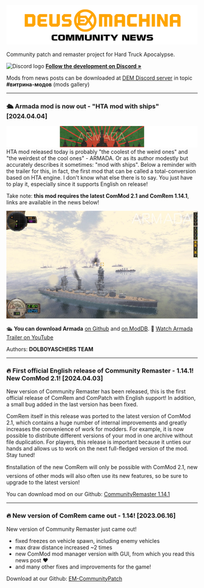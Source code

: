 <!-- Header -->

<img src="https://raw.githubusercontent.com/DeusExMachinaTeam/ComModNews/main/news_eng.png" alt="DEM logo" width="800">

Community patch and remaster project for Hard Truck Apocalypse.

![Discord logo](https://user-images.githubusercontent.com/79088546/174305727-755adfa0-57c2-41b0-9717-8476fcbc4567.png) [**Follow the development on Discord »**](https://discord.gg/deus-ex-machina-522817939616038912)

Mods from news posts can be downloaded at [DEM Discord server](https://discord.gg/deus-ex-machina-522817939616038912) in topic **#витрина-модов** (mods gallery)

---
### 🛳️ Armada mod is now out - "HTA mod with ships" [2024.04.04]
<img src="https://raw.githubusercontent.com/DeusExMachinaTeam/ComModNews/main/assets/armada.png" alt="Logo" width="800">
HTA mod released today is probably "the coolest of the weird ones" and "the weirdest of the cool ones" - ARMADA.
Or as its author modestly but accurately describes it sometimes: "mod with ships".
Below a reminder with the trailer for this, in fact, the first mod that can be called a total-conversion based on HTA engine. I don't know what else there is to say. You just have to play it, especially since it supports English on release!

Take note: **this mod requires the latest ComMod 2.1 and ComRem 1.14.1**, links are available in the news below!

<img src="https://raw.githubusercontent.com/DeusExMachinaTeam/ComModNews/main/assets/armada_screen.webp" alt="Screen" width="800">

🛳️ **You can download Armada** [on Github](https://github.com/lyokhatankist/ExM-Armada/releases) and [on ModDB](https://www.moddb.com/mods/hta-armada/downloads/armada).
🔴 [Watch Armada Trailer on YouTube](https://www.youtube.com/watch?v=CaSsOAplJw8) 

Authors: **DOLBOYASCHERS TEAM**

---
### 🔥 First official English release of Community Remaster - 1.14.1! New ComMod 2.1! [2024.04.03]

New version of Community Remaster has been released, this is the first official release of ComRem and ComPatch with English support!
In addition, a small bug added in the last version has been fixed.

ComRem itself in this release was ported to the latest version of ComMod 2.1, which contains a huge number of internal improvements and greatly increases the convenience of work for modders. For example, it is now possible to distribute different versions of your mod in one archive without file duplication.
For players, this release is important because it unties our hands and allows us to work on the next full-fledged version of the mod. Stay tuned!

❗Installation of the new ComRem will only be possible with ComMod 2.1, new versions of other mods will also often use its new features, so be sure to upgrade to the latest version!

You can download mod on our Github: [CommunityRemaster 1.14.1](https://github.com/DeusExMachinaTeam/EM-CommunityPatch/blob/main/README_EN.md)

---
### 🔥 New version of ComRem came out - 1.14! [2023.06.16]

New version of Community Remaster just came out!
* fixed freezes on vehicle spawn, including enemy vehicles
* max draw distance increased ~2 times
* new ComMod mod manager version with GUI, from which you read this news post ❤️
* and many other fixes and improvements for the game!

Download at our Github: [EM-CommunityPatch](https://github.com/DeusExMachinaTeam/EM-CommunityPatch)
